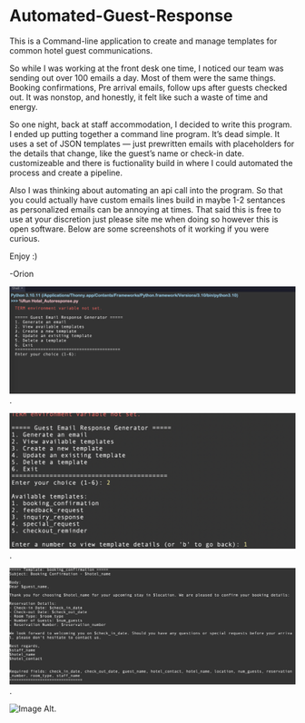 # Automated-Guest-Response 
This is a Command-line application to create and manage templates for common hotel guest communications. 

So while I was working at the front desk one time, I noticed our team was sending out over 100 emails a day. Most of them were the same things. Booking confirmations, Pre arrival emails, follow ups after guests checked out. It was nonstop, and honestly, it felt like such a waste of time and energy.

So one night, back at staff accommodation, I decided to write this program. I ended up putting together a command line program. It’s dead simple. It uses a set of JSON templates — just prewritten emails with placeholders for the details that change, like the guest’s name or check-in date. customizeable and there is fuctionality build in where I could automated the process and create a pipeline. 

Also I was thinking about automating an api call into the program. So that you could actually have custom emails lines build in maybe 1-2 sentances as personalized emails can be annoying at times. That said this is free to use at your discretion just please site me when doing so however this is open software. Below are some screenshots of it working if you were curious.

Enjoy :) 

-Orion


![Screenshot_1](https://github.com/python-astronaut/Automated-Guest-Response/blob/d2ac045e8f1a37af685dabfa25534dd6a115ca8b/Automated_Guest_Responce_1.png).

![Image Alt](https://github.com/python-astronaut/Automated-Guest-Response/blob/0006afedfc236d0c04c36ea7b999e1d33356e5bb/Automated_Guest_Responce_2.png).

![Image Alt](https://github.com/python-astronaut/Automated-Guest-Response/blob/145aabb3c4270a0a0371cc87e0b2401008f6a7a6/Automated_Guest_Responce_3.png).

![Image Alt](image_url).
